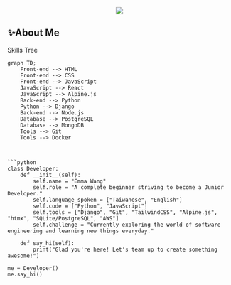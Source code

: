 <p align="center">
  <img src="https://visitor-badge.laobi.icu/badge?page_id=.">
</p>

<h2></h2>


## ✨About Me

Skills Tree

```mermaid
graph TD;
    Front-end --> HTML
    Front-end --> CSS
    Front-end --> JavaScript
    JavaScript --> React
    JavaScript --> Alpine.js
    Back-end --> Python
    Python --> Django
    Back-end --> Node.js
    Database --> PostgreSQL
    Database --> MongoDB
    Tools --> Git
    Tools --> Docker



```python
class Developer:
    def __init__(self):
        self.name = "Emma Wang"
        self.role = "A complete beginner striving to become a Junior Developer."
        self.language_spoken = ["Taiwanese", "English"]
        self.code = ["Python", "JavaScript"]
        self.tools = ["Django", "Git", "TailwindCSS", "Alpine.js", "htmx", "SQLite/PostgreSQL", "AWS"]
        self.challenge = "Currently exploring the world of software engineering and learning new things everyday."

    def say_hi(self):
        print("Glad you're here! Let's team up to create something awesome!")

me = Developer()
me.say_hi()

